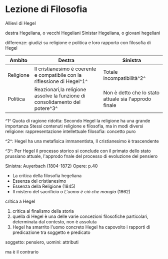 # Lezione di Filosofia
Allievi di Hegel

destra Hegeliana, o vecchi Hegeliani
Sinistar Hegeliana, o giovani hegeliani

differenze: giudizi su religione e politica e loro rapporto con filosofia di Hegel

Ambito|Destra|Sinistra|
|---|---|---|
|Religione|Il cristianesimo è coerente e compatibile con la riflessione di Hegel^1^|Totale incompatibilità^2^|
Politica|Reazionari,la religione assolve la funzione di consolidamento del potere^3^|Non è detto che lo stato attuale sia l'approdo finale|

^1^ Quota di ragione ridotta:
Secondo Hegel  la religione ha una grande importanza
Stessi contenuti religione e filosofia, ma in modi diversi
religione: rappresentazione intellettuale
filosofia: concetto puro

^2^: Hegel ha una metafisica immanentista, Il cristianesimo è trascendente

^3^: Per Hegel il processo storico si conclude con il primato dello stato prussiano attuale, l'approdo fnale del processo di evoluzione del pensiero


Sinistra: Auyerbach (1804-1872)
Opere:
p.40
* La critica della filosofia hegeliana
* Essenza del cristianesimo
* Essenza della Religione (1845)
* Il mistero del sacrificio o _L'uomo è ciò che mangia_ (1862)


critica a Hegel
1. critica al finalismo della storia
2. quella di Hegel è una delle varie concezioni filosofiche particolari, determinata dal contesto, non è assoluta
3. Hegel ha smarrito l'uomo concreto
Hegel ha capovolto i rapporti di predicazione tra soggetto e predicato

soggetto: pensiero, uomini: attributi

ma è il contrario
<!--stackedit_data:
eyJoaXN0b3J5IjpbMjEzMzQxOTUwOV19
-->